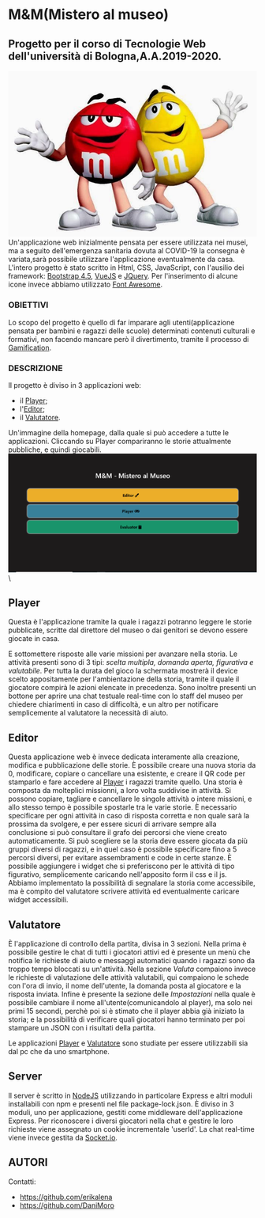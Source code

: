 # M&M(Mistero al museo)
## Progetto per il corso di Tecnologie Web dell'università di Bologna,A.A.2019-2020.
![Logo progetto](img_readme/m-m.jpg)\
Un'applicazione web inizialmente pensata per essere utilizzata nei musei, ma a seguito dell'emergenza sanitaria dovuta al COVID-19 la consegna è variata,sarà possibile utilizzare l'applicazione eventualmente da casa. L'intero progetto è stato scritto in Html, CSS, JavaScript, con l'ausilio dei framework: [Bootstrap 4.5](https://getbootstrap.com/docs/4.5/getting-started/download/), [VueJS](https://vuejs.org/) e [JQuery](https://jquery.com/). Per l'inserimento di alcune icone invece abbiamo utilizzato [Font Awesome](https://fontawesome.com/).

### OBIETTIVI
Lo scopo del progetto è quello di far imparare agli utenti(applicazione pensata per bambini e ragazzi delle scuole) determinati contenuti culturali e formativi, non facendo mancare però il divertimento, tramite il processo di [Gamification](https://it.wikipedia.org/wiki/Gamification). 

### DESCRIZIONE
Il progetto è diviso in 3 applicazioni web:
- il [Player](#player); 
- l'[Editor](#editor);
- il [Valutatore](#valutatore).

Un'immagine della homepage, dalla quale si può accedere a tutte le applicazioni. Cliccando su Player compariranno le storie attualmente pubbliche, e quindi giocabili.\
![Homepage progetto](img_readme/schermata_home.png)\

## Player
Questa è l'applicazione tramite la quale i ragazzi potranno leggere le storie pubblicate, scritte dal direttore del museo o dai genitori se devono essere giocate in casa.


E sottomettere risposte alle varie missioni per avanzare nella storia. Le attività presenti sono di 3 tipi: *scelta multipla, domanda aperta, figurativa e valutabile*. Per tutta la durata del gioco la schermata mostrerà il device scelto appositamente per l'ambientazione della storia, tramite il quale il giocatore compirà le azioni elencate in precedenza. Sono inoltre presenti un bottone per aprire una chat testuale real-time con lo staff del museo per chiedere chiarimenti in caso di difficoltà, e un altro per notificare semplicemente al valutatore la necessità di aiuto. 

## Editor
Questa applicazione web è invece dedicata interamente alla creazione, modifica e pubblicazione delle storie. È possibile creare una nuova storia da 0, modificare, copiare o cancellare una esistente, e creare il QR code per stamparlo e fare accedere al [Player](#player) i ragazzi tramite quello. Una storia è composta da molteplici missionni, a loro volta suddivise in attività. Si possono copiare, tagliare e cancellare le singole attività o intere missioni, e allo stesso tempo è possibile spostarle tra le varie storie. È necessario specificare per ogni attività in caso di risposta corretta e non quale sarà la prossima da svolgere, e per essere sicuri di arrivare sempre alla conclusione si può consultare il grafo dei percorsi che viene creato automaticamente.
Si può scegliere se la storia deve essere giocata da più gruppi diversi di ragazzi, e in quel caso è possibile specificare fino a 5 percorsi diversi, per evitare assembramenti e code in certe stanze.
È possibile aggiungere i widget che si preferiscono per le attività di tipo figurativo, semplicemente caricando nell'apposito form il css e il js.
Abbiamo implementato la possibilità di segnalare la storia come accessibile, ma è compito del valutatore scrivere attività ed eventualmente caricare widget accessibili.

## Valutatore
È l'applicazione di controllo della partita, divisa in 3 sezioni. Nella prima è possibile gestire le chat di tutti i giocatori attivi ed è presente un menù che notifica le richieste di aiuto e messaggi automatici quando i ragazzi sono da troppo tempo bloccati su un'attività. Nella sezione *Valuta* compaiono invece le richieste di valutazione delle attività valutabili, qui compaiono le schede con l'ora di invio, il nome dell'utente, la domanda posta al giocatore e la risposta inviata. Infine è presente la sezione delle *Impostazioni* nella quale è possibile cambiare il nome all'utente(comunicandolo al player), ma solo nei primi 15 secondi, perchè poi si è stimato che il player abbia già iniziato la storia; e la possibilità di verificare quali giocatori hanno terminato per poi stampare un JSON con i risultati della partita. 

Le applicazioni [Player](#player) e [Valutatore](#valutatore) sono studiate per essere utilizzabili sia dal pc che da uno smartphone.

## Server
Il server è scritto in [NodeJS](https://nodejs.org/it/) utilizzando in particolare Express e altri moduli installabili con npm e presenti nel file package-lock.json. È diviso in 3 moduli, uno per applicazione, gestiti come middleware dell'applicazione Express. Per riconoscere i diversi giocatori nella chat e gestire le loro richieste viene assegnato un cookie incrementale 'userId'. La chat real-time viene invece gestita da [Socket.io](https://socket.io/). 

## AUTORI
Contatti:
- https://github.com/erikalena
- https://github.com/DaniMoro
